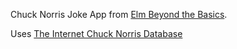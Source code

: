 Chuck Norris Joke App from [Elm Beyond the Basics](http://courses.knowthen.com/courses/elm-beyond-the-basics).

Uses [The Internet Chuck Norris Database](http://www.icndb.com/)
